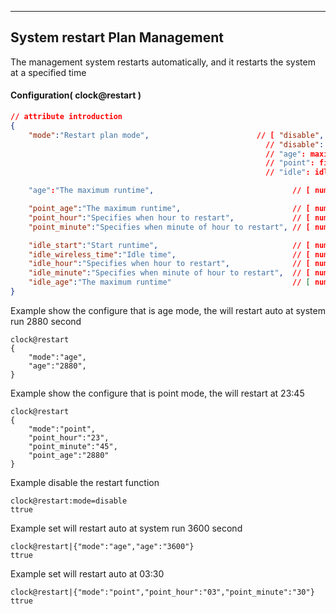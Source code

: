 
***
## System restart Plan Management   
The management system restarts automatically, and it restarts the system at a specified time

#### Configuration( clock@restart )   
```json
// attribute introduction
{
    "mode":"Restart plan mode",                        // [ "disable", "age", "point", "idle" ]
                                                         // "disable": disable restart auto
                                                         // "age": maximum runtime to restart
                                                         // "point": fixed-point to restart
                                                         // "idle": idle specifie period to restart

    "age":"The maximum runtime",                               // [ number ], The unit is seconds, valid for "mode" is "age"

    "point_age":"The maximum runtime",                         // [ number ], valid for "mode" is "point"
    "point_hour":"Specifies when hour to restart",             // [ number ], valid for "mode" is "point"
    "point_minute":"Specifies when minute of hour to restart", // [ number ], valid for "mode" is "point"

    "idle_start":"Start runtime",                              // [ number ], valid for "mode" is "idle"
    "idle_wireless_time":"Idle time",                          // [ number ], valid for "mode" is "idle"
    "idle_hour":"Specifies when hour to restart",              // [ number ], valid for "mode" is "idle"
    "idle_minute":"Specifies when minute of hour to restart",  // [ number ], valid for "mode" is "idle"
    "idle_age":"The maximum runtime"                           // [ number ], valid for "mode" is "idle"
}
```

Example show the configure that is age mode, the will restart auto at system run 2880 second
```shell
clock@restart
{
    "mode":"age",
    "age":"2880",
}
```

Example show the configure that is point mode, the will restart at 23:45
```shell
clock@restart
{
    "mode":"point",
    "point_hour":"23",
    "point_minute":"45",
    "point_age":"2880"
}
```

Example disable the restart function
```shell
clock@restart:mode=disable
ttrue
```

Example set will restart auto at system run 3600 second
```shell
clock@restart|{"mode":"age","age":"3600"}
ttrue
```

Example set will restart auto at 03:30
```shell
clock@restart|{"mode":"point","point_hour":"03","point_minute":"30"}
ttrue
```

